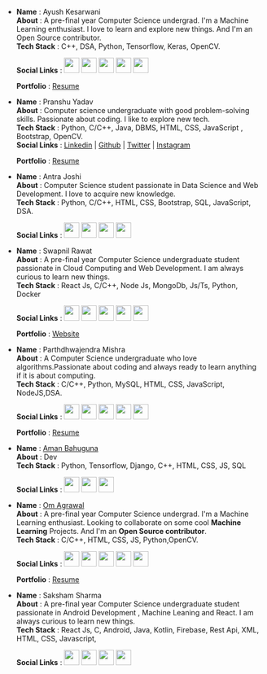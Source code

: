 <!-- - __Name__ :           
 __About__ :      
 __Tech Stack__ :      
 __Social Links__ : 
 __Portfolio__ : -->



- __Name__         : Ayush Kesarwani   
  __About__        : A pre-final year Computer Science undergrad. I'm a Machine Learning enthusiast. I love to learn and explore new things. And I'm an Open Source contributor.<br/>
  __Tech Stack__   : C++, DSA, Python, Tensorflow, Keras, OpenCV.      
 
  __Social Links__ :   <a href="https://www.linkedin.com/in/ayush-kesarwani-638094174"><img src="https://user-images.githubusercontent.com/57597700/115221409-434f5080-a127-11eb-8605-0de27d8ee0e7.png" width=30></a> <a href="https://twitter.com/Ayush_1206"><img src="https://user-images.githubusercontent.com/57597700/115221648-86112880-a127-11eb-8298-18349120b44b.png" width=30></a> <a href="https://www.instagram.com/_ayush7781_/"><img src="https://user-images.githubusercontent.com/57597700/115221558-6ed23b00-a127-11eb-90cf-c330432b48e3.png" width=30></a> <a href="https://github.com/Ayush12062000"><img src="https://user-images.githubusercontent.com/57597700/115221750-9e814300-a127-11eb-87ad-9829817b7a36.png" width=30></a> <a href="mailto: kaayush112@gmail.com"><img src="https://user-images.githubusercontent.com/57597700/115959649-e559a900-a52a-11eb-9cf5-3659573b814b.png" width=30></a>
  
  __Portfolio__    : [Resume](https://drive.google.com/file/d/1XsnDw3bwj5KlEV9XGkO-SDO8fSB6F1Of/view?usp=sharing)



- __Name__         : Pranshu Yadav  
  __About__        : Computer science undergraduate with good problem-solving skills. Passionate about coding. I like to explore new tech.<br/>
  __Tech Stack__   : Python, C/C++, Java, DBMS, HTML, CSS, JavaScript , Bootstrap, OpenCV.<br/>
  __Social Links__ : [Linkedin](https://www.linkedin.com/in/pranshu-yadav-720a581a4/) | [Github](https://github.com/pranshu200) | [Twitter](https://twitter.com/Pranshu_Yadav_) | [Instagram](https://www.instagram.com/pranshu_018_/)
 
  __Portfolio__    : [Resume](https://drive.google.com/file/d/1DMgPt1Q40Fq_smhqqXYjFJ320r1LLkRK/view?usp=sharing)



- __Name__         : Antra Joshi        
  __About__         : Computer Science student passionate in Data Science and Web Development. I love to acquire new knowledge.<br/>
  __Tech Stack__    : Python, C/C++, HTML, CSS, Bootstrap, SQL, JavaScript, DSA.<br/>    
 
  __Social Links__  :  <a href="https://www.linkedin.com/in/antrajoshi/"><img src="https://user-images.githubusercontent.com/57597700/115221409-434f5080-a127-11eb-8605-0de27d8ee0e7.png" width=30></a> <a href="https://twitter.com/AntraJoshi8"><img src="https://user-images.githubusercontent.com/57597700/115221648-86112880-a127-11eb-8298-18349120b44b.png" width=30></a> <a href="https://github.com/AntraJoshi"><img src="https://user-images.githubusercontent.com/57597700/115221750-9e814300-a127-11eb-87ad-9829817b7a36.png" width=30></a> <a href="mailto: antrajoshi107@gmail.com"><img src="https://user-images.githubusercontent.com/57597700/115959649-e559a900-a52a-11eb-9cf5-3659573b814b.png" width=30></a>


- __Name__         : Swapnil Rawat        
  __About__         : A pre-final year Computer Science undergraduate student passionate in Cloud Computing and Web Development. I am always curious to learn new things.<br/>
  __Tech Stack__    : React Js, C/C++, Node Js, MongoDb, Js/Ts, Python, Docker<br/>    
 
  __Social Links__  :  <a href="https://www.linkedin.com/in/swapnil-rawat-82623916a/"><img src="https://user-images.githubusercontent.com/57597700/115221409-434f5080-a127-11eb-8605-0de27d8ee0e7.png" width=30></a> <a href="https://twitter.com/XavierGreek"><img src="https://user-images.githubusercontent.com/57597700/115221648-86112880-a127-11eb-8298-18349120b44b.png" width=30></a> <a href="https://www.instagram.com/swapnil_r17/"><img src="https://user-images.githubusercontent.com/57597700/115221558-6ed23b00-a127-11eb-90cf-c330432b48e3.png" width=30></a> <a href="https://github.com/swapnilr17"><img src="https://user-images.githubusercontent.com/57597700/115221750-9e814300-a127-11eb-87ad-9829817b7a36.png" width=30></a> <a href="mailto: swapnilr1700@gmail.com"><img src="https://user-images.githubusercontent.com/57597700/115959649-e559a900-a52a-11eb-9cf5-3659573b814b.png" width=30></a>


   __Portfolio__    : [Website](https://www.swapnilrawat.me)


- __Name__         : Parthdhwajendra Mishra        
  __About__         : A Computer Science undergraduate who love algorithms.Passionate about coding and always ready to learn anything if it is about computing.<br/>
  __Tech Stack__    : C/C++, Python, MySQL, HTML, CSS, JavaScript, NodeJS,DSA.<br/>    
 
  __Social Links__  :  <a href="https://www.linkedin.com/in/parthdhwajendramishra/"><img src="https://user-images.githubusercontent.com/57597700/115221409-434f5080-a127-11eb-8605-0de27d8ee0e7.png" width=30></a> <a href="https://twitter.com/parthdhwajendra"><img src="https://user-images.githubusercontent.com/57597700/115221648-86112880-a127-11eb-8298-18349120b44b.png" width=30></a> <a href="https://www.instagram.com/parthdhwajendramishra/"><img src="https://user-images.githubusercontent.com/57597700/115221558-6ed23b00-a127-11eb-90cf-c330432b48e3.png" width=30></a> <a href="https://github.com/parthdhwajendramishra"><img src="https://user-images.githubusercontent.com/57597700/115221750-9e814300-a127-11eb-87ad-9829817b7a36.png" width=30></a> <a href="mailto: parthdhwajendramishra@gmail.com"><img src="https://user-images.githubusercontent.com/57597700/115959649-e559a900-a52a-11eb-9cf5-3659573b814b.png" width=30></a>

    __Portfolio__    : [Resume](https://drive.google.com/file/d/1uE62scZKFtCWVspLSdC7KNbYhTe74lMl/view?usp=sharing)
    
    
- __Name__ :           [Aman Bahuguna](https://github.com/ammu-007) <br/>
  __About__ :           Dev <br/>
  __Tech Stack__ :      Python, Tensorflow, Django, C++, HTML, CSS, JS, SQL <br/>
 
  __Social Links__ :    <a href="https://www.linkedin.com/in/aman-bahuguna-22b795167/"><img src="https://cdn1.iconfinder.com/data/icons/social-media-circle-7/512/Circled_Linkedin_svg-512.png" width=30></a> <a href="mailto: amanbahuguna002@gmail.com"><img src="https://cdn0.iconfinder.com/data/icons/social-circle-3/72/Email-512.png" width=30></a> <a href="https://twitter.com/ammu_00_7"><img src="https://cdn1.iconfinder.com/data/icons/social-media-circle-7/512/Circled_Twitter_svg-512.png" width=30></a>
  
  
- __Name__         : [Om Agrawal](https://github.com/omagrawal1111) <br/>
  __About__        : A pre-final year Computer Science undergrad. I'm a Machine Learning enthusiast. Looking to collaborate on some cool **Machine Learning** Projects. And I'm an **Open Source contributor**.<br/>
  __Tech Stack__   : C/C++, HTML, CSS, JS, Python,OpenCV.      
 
  __Social Links__ :   <a href="https://www.linkedin.com/in/om-agrawal-99266a154/"><img src="https://user-images.githubusercontent.com/57597700/115221409-434f5080-a127-11eb-8605-0de27d8ee0e7.png" width=30></a> <a href="https://twitter.com/omagrawal007"><img src="https://user-images.githubusercontent.com/57597700/115221648-86112880-a127-11eb-8298-18349120b44b.png" width=30></a> <a href="https://www.instagram.com/_omagrawal1_/"><img src="https://user-images.githubusercontent.com/57597700/115221558-6ed23b00-a127-11eb-90cf-c330432b48e3.png" width=30></a> <a href="https://github.com/omagrawal1111"><img src="https://user-images.githubusercontent.com/57597700/115221750-9e814300-a127-11eb-87ad-9829817b7a36.png" width=30></a> <a href="mailto: recruitomagrawal.gehu@gmail.com"><img src="https://user-images.githubusercontent.com/57597700/115959649-e559a900-a52a-11eb-9cf5-3659573b814b.png" width=30></a>
  
  __Portfolio__    : [Resume](https://drive.google.com/file/d/1WyVlUErdhYiC04hcWi7jIrBwk5R2Rn_q/view?usp=sharing)
  
  
  
- __Name__         : Saksham Sharma       
  __About__         : A pre-final year Computer Science undergraduate student passionate in Android Development , Machine Leaning and React. I am always curious to learn new things.<br/>
  __Tech Stack__    : React Js, C, Android, Java, Kotlin, Firebase, Rest Api, XML, HTML, CSS, Javascript, <br/>    
 
  __Social Links__  :  <a href="https://www.linkedin.com/in/saksham-sharma-a4b4351a9/"><img src="https://user-images.githubusercontent.com/57597700/115221409-434f5080-a127-11eb-8605-0de27d8ee0e7.png" width=30></a> <a href="https://www.instagram.com/saksham_sharma26/"><img src="https://user-images.githubusercontent.com/57597700/115221558-6ed23b00-a127-11eb-90cf-c330432b48e3.png" width=30></a> <a href="https://github.com/SakshamSharma2026"><img src="https://user-images.githubusercontent.com/57597700/115221750-9e814300-a127-11eb-87ad-9829817b7a36.png" width=30></a> <a href="mailto: sakshamsharmaaaaa@gmail.com"><img src="https://user-images.githubusercontent.com/57597700/115959649-e559a900-a52a-11eb-9cf5-3659573b814b.png" width=30></a>

